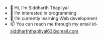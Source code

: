 - 👋 Hi, I’m Siddharth Thapliyal
- 👀 I’m interested in programming
- 🌱 I’m currently learning Web development
- 📫 You can reach me through my email id- siddharththapliyal63@gmail.com

<!---
SiddharthThapliyal/SiddharthThapliyal is a ✨ special ✨ repository because its `README.md` (this file) appears on your GitHub profile.
You can click the Preview link to take a look at your changes.
--->
